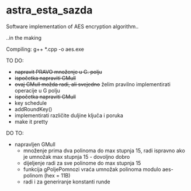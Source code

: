 # astra_esta_sazda
Software implementation of AES encryption algorithm..

..in the making

Compiling:
g++ *.cpp -o aes.exe


TO DO:
  - <s>napravit PRAVO množenje u G. polju</s>
  - <s>ispočetka napraviti GMull</s>
  - <s>ovaj GMull možda radi, ali svejedno</s> želim pravilno implementirati operacije u G polju
  - <s>ispočetka napraviti GMull</S>
  - key schedule
  - addRoundKey()
  - implementirati različite duljine ključa i poruka
  - make it pretty

DO TO:
  - napravljen GMull 
      - množenje prima dva polinoma do max stupnja 15, radi ispravno ako je umnožak max stupnja 15 - dovoljno dobro
      - dijeljenje radi za sve polinome do max stupnja 15
      - funkcija gPoljePomnozi vraća umnožak polinoma modulo aes-polinom (hex = 11B)
      - radi i za generiranje konstanti runde
